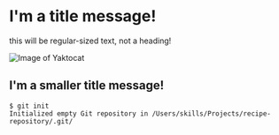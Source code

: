 # I'm a title message!
this will be regular-sized text, not a heading!

![Image of Yaktocat](https://octodex.github.com/images/yaktocat.png)

## I'm a smaller title message!


```
$ git init
Initialized empty Git repository in /Users/skills/Projects/recipe-repository/.git/
```
